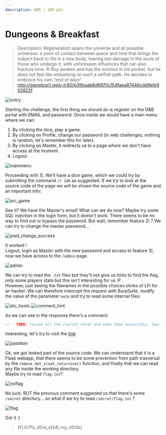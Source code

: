 ```yaml
---
description: WEB | 100 pts
---
```


# Dungeons & Breakfast

> Description: Regeneration spans the universe and all possible universes: a point of contact between space and time that brings the subject back to life in a new body, leaving last damage in the souls of those who undergo it, with unforeseen influences that can also fracture time. R-Boy awakes and has the solution in his pocket, but he does not feel like embarking on such a selfish path. He decides to embrace his own “end of days”.
http://gamebox1.reply.it:80/b39baab8d6970c154faea87446cdd9efe902822f

![entry](../../.gitbook/assets/entry.png)

Starting the challenge, the first thing we should do is register on the D&B portal with EMAIL and password. Once inside we would have a main menu where we can:
1) By clicking the dice, play a game.
2) By clicking on Profile, change our password (in web challenges, nothing is random, let's remember this for later).
3) By clicking on Master, it redirects us to a page where we don't have access at the moment.
4) Logout.

![mainmenu](../../.gitbook/assets/mainmenu.png)

Proceeding with 1), We'll have a dice game, which we could try by submitting the command `/r 1d6` as suggested. If we try to look at the source code of the page we will be shown the source code of the game and an important info:
 
![src_game](../../.gitbook/assets/src_game.png)

See it? We have the Master's email! What can we do now? Maybe try some SQL injection in the login form, but it doesn't work. There seems to be no way to find out or bypass the password. But wait, remember feature 2) ? We can try to change the master password...

![pwd_change_success](../../.gitbook/assets/pwd_change_success.png)

It worked ! \
Logout, login as Master with the new password and access to feature 3), now we have access to the `/admin` page.

![admin](../../.gitbook/assets/admin.png)

We can try to read the `.txt` files but they'll not give us hints to find the flag, only some players stats but this isn't interesting for us :P . \
However, just seeing the filenames in the possible choices stinks of LFI for an hacker. We can therefore intercept the request with BurpSuite, modify the value of the parameter `note` and try to read some internal files:


![etc_hosts](../../.gitbook/assets/etc_hosts.png)
![comment_hint](../../.gitbook/assets/comment_hint.png)

As we can see in the response there's a comment:

```html
<!-- TODO: review all the /secret notes and make them accessible. See: https://pastebin.com/TJMXHEB9 -->
```
Interesting, let's try to visit the [link](https://pastebin.com/TJMXHEB9):

![pastebin](../../.gitbook/assets/pastebin.png)

Ok, we got leaked part of the source code. We can understand that it is a Flask webapp, that there seems to be some prevention from path trasversal by the `remove_dot_slash_recursive()` function, and finally that we can read any file inside the working directory. \
Maybe try to read `flag.txt`?

![noflag](../../.gitbook/assets/noflag.png)

No luck. BUT the previous comment suggested us that there's some `/secret` directory... so what if we try to read `/secret/flag.txt` ?

![flag](../../.gitbook/assets/flag.png)

Got it :)

> {FLG:Plz_d0nt_st34l_my_n0t3s}
